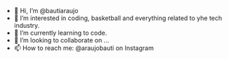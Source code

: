 - 👋 Hi, I’m @bautiaraujo
- 👀 I’m interested in coding, basketball and everything related to yhe tech industry.
- 🌱 I’m currently learning to code.
- 💞️ I’m looking to collaborate on ...
- 📫 How to reach me: @araujobauti on Instagram

<!---
bautiaraujo/bautiaraujo is a ✨ special ✨ repository because its `README.md` (this file) appears on your GitHub profile.
You can click the Preview link to take a look at your changes.
--->

